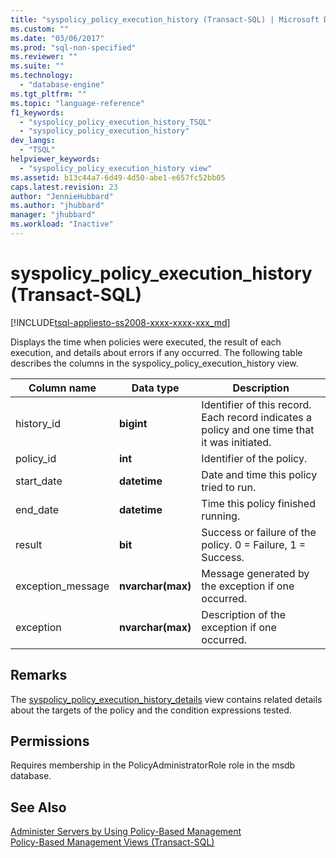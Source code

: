 ```yaml
---
title: "syspolicy_policy_execution_history (Transact-SQL) | Microsoft Docs"
ms.custom: ""
ms.date: "03/06/2017"
ms.prod: "sql-non-specified"
ms.reviewer: ""
ms.suite: ""
ms.technology: 
  - "database-engine"
ms.tgt_pltfrm: ""
ms.topic: "language-reference"
f1_keywords: 
  - "syspolicy_policy_execution_history_TSQL"
  - "syspolicy_policy_execution_history"
dev_langs: 
  - "TSQL"
helpviewer_keywords: 
  - "syspolicy_policy_execution_history view"
ms.assetid: b13c44a7-6d49-4d50-abe1-e657fc52bb05
caps.latest.revision: 23
author: "JennieHubbard"
ms.author: "jhubbard"
manager: "jhubbard"
ms.workload: "Inactive"
---
```

# syspolicy_policy_execution_history (Transact-SQL)
[!INCLUDE[tsql-appliesto-ss2008-xxxx-xxxx-xxx_md](../../includes/tsql-appliesto-ss2008-xxxx-xxxx-xxx-md.md)]

  Displays the time when policies were executed, the result of each execution, and details about errors if any occurred. The following table describes the columns in the syspolicy_policy_execution_history view.  
  
|Column name|Data type|Description|  
|-----------------|---------------|-----------------|  
|history_id|**bigint**|Identifier of this record. Each record indicates a policy and one time that it was initiated.|  
|policy_id|**int**|Identifier of the policy.|  
|start_date|**datetime**|Date and time this policy tried to run.|  
|end_date|**datetime**|Time this policy finished running.|  
|result|**bit**|Success or failure of the policy. 0 = Failure, 1 = Success.|  
|exception_message|**nvarchar(max)**|Message generated by the exception if one occurred.|  
|exception|**nvarchar(max)**|Description of the exception if one occurred.|  
  
## Remarks  
 The [syspolicy_policy_execution_history_details](../../relational-databases/system-catalog-views/syspolicy-policy-execution-history-details-transact-sql.md) view contains related details about the targets of the policy and the condition expressions tested.  
  
## Permissions  
 Requires membership in the PolicyAdministratorRole role in the msdb database.  
  
## See Also  
 [Administer Servers by Using Policy-Based Management](../../relational-databases/policy-based-management/administer-servers-by-using-policy-based-management.md)   
 [Policy-Based Management Views &#40;Transact-SQL&#41;](../../relational-databases/system-catalog-views/policy-based-management-views-transact-sql.md)  
  
  
